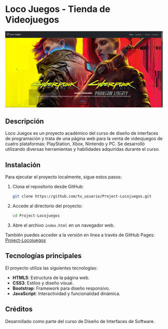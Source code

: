 # Loco Juegos - Tienda de Videojuegos

![Loco Juegos Banner](images/locojuegos-web.png)

## Descripción
Loco Juegos es un proyecto académico del curso de diseño de interfaces de programación y trata de una página web para la venta de videojuegos de cuatro plataformas: PlayStation, Xbox, Nintendo y PC. Se desarrolló utilizando diversas herramientas y habilidades adquiridas durante el curso.

## Instalación
Para ejecutar el proyecto localmente, sigue estos pasos:

1. Clona el repositorio desde GitHub:
   ```sh
   git clone https://github.com/tu_usuario/Project-Locojuegos.git
   ```
2. Accede al directorio del proyecto:
   ```sh
   cd Project-Locojuegos
   ```
3. Abre el archivo `index.html` en un navegador web.

También puedes acceder a la versión en línea a través de GitHub Pages:
[Project-Locojuegos](https://jorge-avendano.github.io/Project-Locojuegos/)

## Tecnologías principales
El proyecto utiliza las siguientes tecnologías:
- **HTML5**: Estructura de la página web.
- **CSS3**: Estilos y diseño visual.
- **Bootstrap**: Framework para diseño responsivo.
- **JavaScript**: Interactividad y funcionalidad dinámica.

## Créditos
Desarrollado como parte del curso de Diseño de Interfaces de Software.

